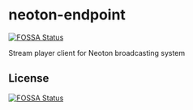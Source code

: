 # neoton-endpoint
[![FOSSA Status](https://app.fossa.io/api/projects/git%2Bgithub.com%2Fneoton%2Fneoton-endpoint.svg?type=shield)](https://app.fossa.io/projects/git%2Bgithub.com%2Fneoton%2Fneoton-endpoint?ref=badge_shield)

Stream player client for Neoton broadcasting system


## License
[![FOSSA Status](https://app.fossa.io/api/projects/git%2Bgithub.com%2Fneoton%2Fneoton-endpoint.svg?type=large)](https://app.fossa.io/projects/git%2Bgithub.com%2Fneoton%2Fneoton-endpoint?ref=badge_large)